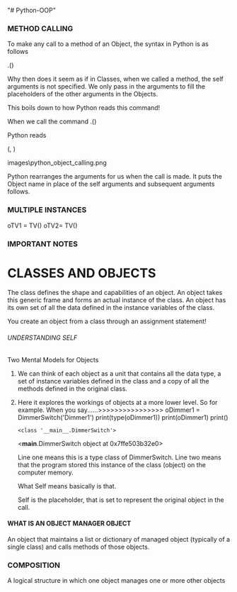 "# Python-OOP"

### METHOD CALLING

To make any call to a method of an Object, the syntax in Python is as follows

<object>.<method>(<any arguments>)

Why then does it seem as if in Classes, when we called a method, the self arguments is not specified. We only pass in the arguments to fill the placeholders of the other arguments in the Objects.

This boils down to how Python reads this command!

When we call the command
<object>.<method>(<any arguments>)

Python reads

<method of object>(<object>, <any arguments>)

images\python_object_calling.png

Python rearranges the arguments for us when the call is made. It puts the Object name in place of the self arguments and subsequent arguments follows.

### MULTIPLE INSTANCES

oTV1 = TV()
oTV2= TV()

### IMPORTANT NOTES

# CLASSES AND OBJECTS

The class defines the shape and capabilities of an object. An object takes this generic frame and forms an actual instance of the class. An object has its own set of all the data defined in the instance variables of the class.

You create an object from a class through an assignment statement!

###### UNDERSTANDING SELF

Two Mental Models for Objects

1.  We can think of each object as a <self-contained> unit that contains all the data type, a set of instance variables defined in the class and a copy of all the methods defined in the original class.

2.  Here it explores the workings of objects at a more lower level.
    So for example. When you say......>>>>>>>>>>>>>>>>
    oDimmer1 = DimmerSwitch('Dimmer1')
    print(type(oDimmer1))
    print(oDimmer1)
    print()

    > > > > > > > > > > > > > > > > > > > > > > > > > > > > > > > > > > > > > > >

        <class '__main__.DimmerSwitch'>

    <**main**.DimmerSwitch object at 0x7ffe503b32e0>

    Line one means this is a type class of DimmerSwitch.
    Line two means that the program stored this instance of the class (object) on the computer memory.

    What Self means basically is that.

    Self is the placeholder, that is set to represent the original object in the call.

#### WHAT IS AN OBJECT MANAGER OBJECT

An object that maintains a list or dictionary of managed object (typically of a single class) and calls methods of those objects.

### COMPOSITION

A logical structure in which one object manages one or more other objects
